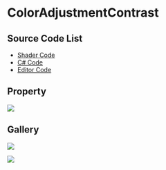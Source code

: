 ﻿
# ColorAdjustmentContrast

## Source Code List
- [Shader Code](Shader/ColorAdjustmentContrast.shader)
- [C# Code](ColorAdjustmentContrast.cs)
- [Editor Code](Editor/ColorAdjustmentContrastEditor.cs)


## Property
![](https://raw.githubusercontent.com/QianMo/X-PostProcessing-Gallery/master/Media/ColorAdjustment/ColorAdjustmentContrast/ColorAdjustmentContrastProperty.jpg)

## Gallery
![](https://raw.githubusercontent.com/QianMo/X-PostProcessing-Gallery/master/Media/ColorAdjustment/ColorAdjustmentContrast/ColorAdjustmentContrast.jpg)

![](https://raw.githubusercontent.com/QianMo/X-PostProcessing-Gallery/master/Media/ColorAdjustment/ColorAdjustmentContrast/ColorAdjustmentContrast.gif)